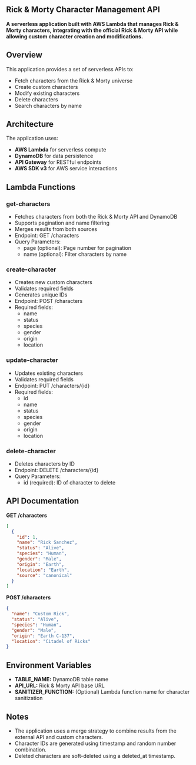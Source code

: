 ## Rick & Morty Character Management API

**A serverless application built with AWS Lambda that manages Rick & Morty characters, integrating with the official Rick & Morty API while allowing custom character creation and modifications.**

## Overview

This application provides a set of serverless APIs to:

- Fetch characters from the Rick & Morty universe
- Create custom characters
- Modify existing characters
- Delete characters
- Search characters by name

## Architecture

The application uses:

- **AWS Lambda** for serverless compute
- **DynamoDB** for data persistence
- **API Gateway** for RESTful endpoints
- **AWS SDK v3** for AWS service interactions

## Lambda Functions

### get-characters

- Fetches characters from both the Rick & Morty API and DynamoDB
- Supports pagination and name filtering
- Merges results from both sources
- Endpoint: GET /characters
- Query Parameters:
  - page (optional): Page number for pagination
  - name (optional): Filter characters by name

### create-character

- Creates new custom characters
- Validates required fields
- Generates unique IDs
- Endpoint: POST /characters
- Required fields:
  - name
  - status
  - species
  - gender
  - origin
  - location

### update-character

- Updates existing characters
- Validates required fields
- Endpoint: PUT /characters/{id}
- Required fields:
  - id
  - name
  - status
  - species
  - gender
  - origin
  - location

### delete-character

- Deletes characters by ID
- Endpoint: DELETE /characters/{id}
- Query Parameters:
  - id (required): ID of character to delete

## API Documentation

**GET /characters**

```json
[
  {
    "id": 1,
    "name": "Rick Sanchez",
    "status": "Alive",
    "species": "Human",
    "gender": "Male",
    "origin": "Earth",
    "location": "Earth",
    "source": "canonical"
  }
]
```

**POST /characters**

```json
{
  "name": "Custom Rick",
  "status": "Alive",
  "species": "Human",
  "gender": "Male",
  "origin": "Earth C-137",
  "location": "Citadel of Ricks"
}
```

## Environment Variables

- **TABLE_NAME:** DynamoDB table name
- **API_URL:** Rick & Morty API base URL
- **SANITIZER_FUNCTION:** (Optional) Lambda function name for character sanitization

## Notes

- The application uses a merge strategy to combine results from the external API and custom characters.
- Character IDs are generated using timestamp and random number combination.
- Deleted characters are soft-deleted using a deleted_at timestamp.
